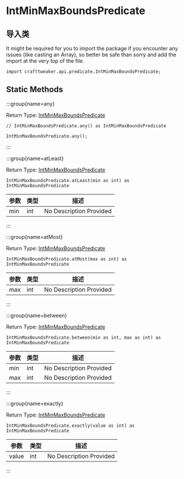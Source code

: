# IntMinMaxBoundsPredicate

## 导入类

It might be required for you to import the package if you encounter any issues (like casting an Array), so better be safe than sorry and add the import at the very top of the file.
```zenscript
import crafttweaker.api.predicate.IntMinMaxBoundsPredicate;
```


## Static Methods

:::group{name=any}

Return Type: [IntMinMaxBoundsPredicate](/vanilla/api/predicate/IntMinMaxBoundsPredicate)

```zenscript
// IntMinMaxBoundsPredicate.any() as IntMinMaxBoundsPredicate

IntMinMaxBoundsPredicate.any();
```

:::

:::group{name=atLeast}

Return Type: [IntMinMaxBoundsPredicate](/vanilla/api/predicate/IntMinMaxBoundsPredicate)

```zenscript
IntMinMaxBoundsPredicate.atLeast(min as int) as IntMinMaxBoundsPredicate
```

| 参数  | 类型  | 描述                      |
| --- | --- | ----------------------- |
| min | int | No Description Provided |


:::

:::group{name=atMost}

Return Type: [IntMinMaxBoundsPredicate](/vanilla/api/predicate/IntMinMaxBoundsPredicate)

```zenscript
IntMinMaxBoundsPredicate.atMost(max as int) as IntMinMaxBoundsPredicate
```

| 参数  | 类型  | 描述                      |
| --- | --- | ----------------------- |
| max | int | No Description Provided |


:::

:::group{name=between}

Return Type: [IntMinMaxBoundsPredicate](/vanilla/api/predicate/IntMinMaxBoundsPredicate)

```zenscript
IntMinMaxBoundsPredicate.between(min as int, max as int) as IntMinMaxBoundsPredicate
```

| 参数  | 类型  | 描述                      |
| --- | --- | ----------------------- |
| min | int | No Description Provided |
| max | int | No Description Provided |


:::

:::group{name=exactly}

Return Type: [IntMinMaxBoundsPredicate](/vanilla/api/predicate/IntMinMaxBoundsPredicate)

```zenscript
IntMinMaxBoundsPredicate.exactly(value as int) as IntMinMaxBoundsPredicate
```

| 参数    | 类型  | 描述                      |
| ----- | --- | ----------------------- |
| value | int | No Description Provided |


:::

